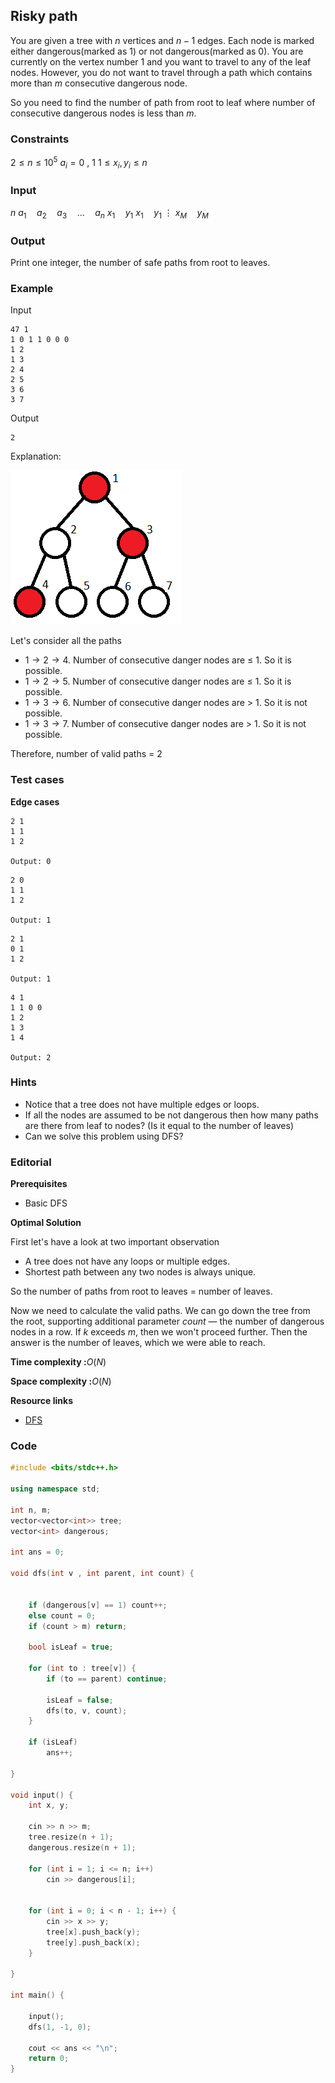 ## Risky path

You are given a tree with $n$ vertices and $n-1$ edges. Each node is marked either dangerous(marked as $1$) or not dangerous(marked as $0$).
You are currently on the vertex number $1$ and you want to travel to any of the leaf nodes. However, you do not want to travel through a path which contains more than $m$ consecutive dangerous node.

So you need to find the number of path from root to leaf where number of consecutive dangerous nodes is less than $m$.

### Constraints

$2 \leq n \leq 10^5$
$a_i = 0 \  , \ 1$
$1 \leq x_i,y_i \leq n$

### Input

$n$
$a_1 \quad a_2 \quad a_3 \quad \dots \quad a_n$
$x_1 \quad y_1$
$x_1 \quad y_1$
$\vdots$
$x_M \quad y_M$

### Output

Print one integer, the number of safe paths from root to leaves.

### Example

Input

```
47 1
1 0 1 1 0 0 0
1 2
1 3
2 4
2 5
3 6
3 7
```

Output

```
2
```

Explanation:

<img src="./assets/tree.png">

Let's consider all the paths

- $1 \to 2 \to 4$. Number of consecutive danger nodes are $\leq$ 1. So it is possible.
- $1 \to 2 \to 5$. Number of consecutive danger nodes are $\leq$ 1. So it is possible.
- $1 \to 3 \to 6$. Number of consecutive danger nodes are $>$ 1. So it is not possible.
- $1 \to 3 \to 7$. Number of consecutive danger nodes are $>$ 1. So it is not possible.

Therefore, number of valid paths = $2$

### Test cases

**Edge cases**

```
2 1
1 1
1 2

Output: 0
```

```
2 0
1 1
1 2

Output: 1
```

```
2 1
0 1
1 2

Output: 1
```

```
4 1
1 1 0 0
1 2
1 3
1 4

Output: 2
```

### Hints

- Notice that a tree does not have multiple edges or loops.
- If all the nodes are assumed to be not dangerous then how many paths are there from leaf to nodes? (Is it equal to the number of leaves)
- Can we solve this problem using DFS?

### Editorial

**Prerequisites**

- Basic DFS

**Optimal Solution**

First let's have a look at two important observation

- A tree does not have any loops or multiple edges.
- Shortest path between any two nodes is always unique.

So the number of paths from root to leaves = number of leaves.

Now we need to calculate the valid paths. We can go down the tree from the root, supporting additional parameter $count$ — the number of dangerous nodes in a row. If $k$ exceeds $m$, then we won't proceed further. Then the answer is the number of leaves, which we were able to reach.

**Time complexity :**$O(N)$

**Space complexity :**$O(N)$

**Resource links**

- [DFS](https://www.geeksforgeeks.org/depth-first-search-or-dfs-for-a-graph/)

### Code

```cpp
#include <bits/stdc++.h>

using namespace std;

int n, m;
vector<vector<int>> tree;
vector<int> dangerous;

int ans = 0;

void dfs(int v , int parent, int count) {


	if (dangerous[v] == 1) count++;
	else count = 0;
	if (count > m) return;

	bool isLeaf = true;

	for (int to : tree[v]) {
		if (to == parent) continue;

		isLeaf = false;
		dfs(to, v, count);
	}

	if (isLeaf)
		ans++;

}

void input() {
	int x, y;

	cin >> n >> m;
	tree.resize(n + 1);
	dangerous.resize(n + 1);

	for (int i = 1; i <= n; i++)
		cin >> dangerous[i];


	for (int i = 0; i < n - 1; i++) {
		cin >> x >> y;
		tree[x].push_back(y);
		tree[y].push_back(x);
	}

}

int main() {

	input();
	dfs(1, -1, 0);

	cout << ans << "\n";
	return 0;
}

```
